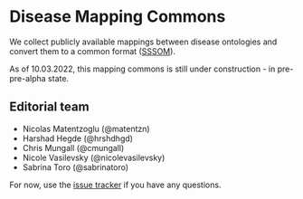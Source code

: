 # Disease Mapping Commons

We collect publicly available mappings between disease ontologies and convert them to a common format ([SSSOM](https://mapping-commons.github.io/sssom/spec/)).

As of 10.03.2022, this mapping commons is still under construction - in pre-pre-alpha state. 

## Editorial team

- Nicolas Matentzoglu (@matentzn)
- Harshad Hegde (@hrshdhgd)
- Chris Mungall (@cmungall)
- Nicole Vasilevsky (@nicolevasilevsky)
- Sabrina Toro (@sabrinatoro)

For now, use the [issue tracker](https://github.com/mapping-commons/disease-mappings/issues) if you have any questions.
